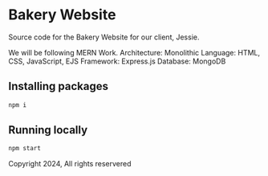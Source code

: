 # Bakery Website
Source code for the Bakery Website for our client, Jessie. 


We will be following MERN Work. 
Architecture: Monolithic
Language: HTML, CSS, JavaScript, EJS
Framework: Express.js
Database: MongoDB

## Installing packages
```bash
npm i 
```

## Running locally
```bash
npm start
```


Copyright 2024, All rights reservered
